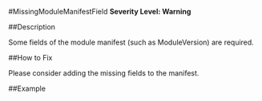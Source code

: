 #MissingModuleManifestField 
**Severity Level: Warning**


##Description

Some fields of the module manifest (such as ModuleVersion) are required.

##How to Fix

Please consider adding the missing fields to the manifest.

##Example

